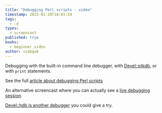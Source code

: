 ```yaml
---
title: "Debugging Perl scripts - video"
timestamp: 2015-01-28T18:01:19
tags:
  - -d
types:
  - screencast
published: true
books:
  - beginner_video
author: szabgab
---
```



Debugging with the built-in command line debugger, with [Devel::ptkdb](https://metacpan.org/pod/Devel::ptkdb),
or with `print` statements.


<slidecast file="beginner-perl/debugging" youtube="MxwB63zFglo" />

See the full [article about debugging Perl scripts](/debugging-perl-scripts)

An alternative screencast where you can actually see a [live debugging session](/using-the-built-in-debugger-of-perl).

[Devel::hdb is another debugger](/debugging-perl-with-hdb) you could give a try.
